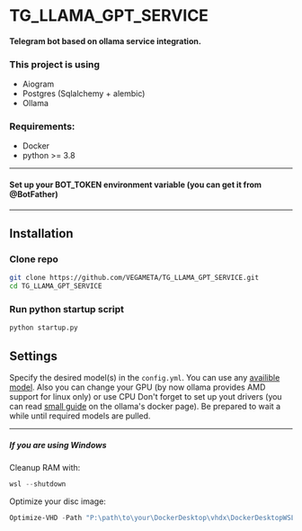 # TG_LLAMA_GPT_SERVICE

#### Telegram bot based on ollama service integration.

### This project is using
- Aiogram
- Postgres (Sqlalchemy + alembic)
- Ollama

### Requirements:
- Docker
- python >= 3.8

---

#### Set up your BOT_TOKEN environment variable (you can get it from @BotFather)

---

## Installation

### Clone repo
```bash
git clone https://github.com/VEGAMETA/TG_LLAMA_GPT_SERVICE.git
cd TG_LLAMA_GPT_SERVICE
```

### Run python startup script
```bash
python startup.py
```

## Settings

Specify the desired model(s) in the `config.yml`. You can use any [availible model](https://ollama.com/library). Also you can change your GPU (by now ollama provides AMD support for linux only) or use CPU Don't forget to set up yout drivers (you can read [small guide](https://hub.docker.com/r/ollama/ollama) on the ollama's docker page). Be prepared to wait a while until required models are pulled.

---

##### If you are using Windows
Cleanup RAM with:
```powershell
wsl --shutdown
```
Optimize your disc image:
```powershell
Optimize-VHD -Path "P:\path\to\your\DockerDesktop\vhdx\DockerDesktopWSL\data\ext4.vhdx"
```